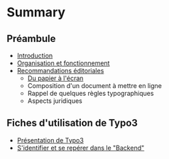 # Summary

## Préambule
* [Introduction](README.md)
* [Organisation et fonctionnement](organisation-et-fonctionnement-du-site.md)
* [Recommandations éditoriales](recommandations-éditoriales.md)
    * [Du papier à l'écran](du-papier-à-lécran.md)
    * Composition d'un document à mettre en ligne
    * Rappel de quelques règles typographiques
    * Aspects juridiques

## Fiches d'utilisation de Typo3
* [Présentation de Typo3](présentation-de-typo3.md)
* [S'identifier et se repérer dans le "Backend"](sidentifier-et-se-repérer-dans-le-backend.md)

